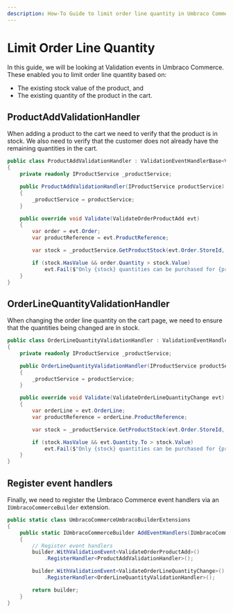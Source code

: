 ```yaml
---
description: How-To Guide to limit order line quantity in Umbraco Commerce.
---
```


# Limit Order Line Quantity

In this guide, we will be looking at Validation events in Umbraco Commerce. These enabled you to limit order line quantity based on:

* The existing stock value of the product, and
* The existing quantity of the product in the cart.

## ProductAddValidationHandler

When adding a product to the cart we need to verify that the product is in stock. We also need to verify that the customer does not already have the remaining quantities in the cart.

```csharp
public class ProductAddValidationHandler : ValidationEventHandlerBase<ValidateOrderProductAdd>
{
    private readonly IProductService _productService;

    public ProductAddValidationHandler(IProductService productService)
    {
        _productService = productService;
    }

    public override void Validate(ValidateOrderProductAdd evt)
    {
        var order = evt.Order;
        var productReference = evt.ProductReference;

        var stock = _productService.GetProductStock(evt.Order.StoreId, productReference);

        if (stock.HasValue && order.Quantity > stock.Value)
            evt.Fail($"Only {stock} quantities can be purchased for {productReference}.");
    }
}

```

## OrderLineQuantityValidationHandler

When changing the order line quantity on the cart page, we need to ensure that the quantities being changed are in stock.

```csharp
public class OrderLineQuantityValidationHandler : ValidationEventHandlerBase<ValidateOrderLineQuantityChange>
{
    private readonly IProductService _productService;

    public OrderLineQuantityValidationHandler(IProductService productService)
    {
        _productService = productService;
    }

    public override void Validate(ValidateOrderLineQuantityChange evt)
    {
        var orderLine = evt.OrderLine;
        var productReference = orderLine.ProductReference;

        var stock = _productService.GetProductStock(evt.Order.StoreId, productReference);

        if (stock.HasValue && evt.Quantity.To > stock.Value)
            evt.Fail($"Only {stock} quantities can be purchased for {productReference}.");
    }
}

```

## Register event handlers

Finally, we need to register the Umbraco Commerce event handlers via an `IUmbracoCommerceBuilder` extension.

```csharp
public static class UmbracoCommerceUmbracoBuilderExtensions
{
    public static IUmbracoCommerceBuilder AddEventHandlers(IUmbracoCommerceBuilder builder)
    {
        // Register event handlers
        builder.WithValidationEvent<ValidateOrderProductAdd>()
            .RegisterHandler<ProductAddValidationHandler>();

        builder.WithValidationEvent<ValidateOrderLineQuantityChange>()
            .RegisterHandler<OrderLineQuantityValidationHandler>();

        return builder;
    }
}
```
